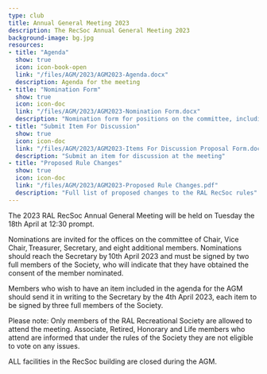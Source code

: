 ```yaml
---
type: club
title: Annual General Meeting 2023
description: The RecSoc Annual General Meeting 2023
background-image: bg.jpg
resources:
- title: "Agenda"
  show: true
  icon: icon-book-open
  link: "/files/AGM/2023/AGM2023-Agenda.docx"
  description: Agenda for the meeting
- title: "Nomination Form"
  show: true
  icon: icon-doc
  link: "/files/AGM/2023/AGM2023-Nomination Form.docx"
  description: "Nomination form for positions on the committee, including officers"
- title: "Submit Item For Discussion"
  show: true
  icon: icon-doc
  link: "/files/AGM/2023/AGM2023-Items For Discussion Proposal Form.docx"
  description: "Submit an item for discussion at the meeting"
- title: "Proposed Rule Changes"
  show: true
  icon: icon-doc
  link: "/files/AGM/2023/AGM2023-Proposed Rule Changes.pdf"
  description: "Full list of proposed changes to the RAL RecSoc rules"
---
```


The 2023 RAL RecSoc Annual General Meeting will be held on Tuesday the 18th April at 12:30 prompt.

Nominations are invited for the offices on the committee of Chair, Vice Chair, Treasurer, Secretary, and eight additional members.  Nominations should reach the Secretary by 10th April 2023 and must be signed by two full members of the Society, who will indicate that they have obtained the consent of the member nominated. 

Members who wish to have an item included in the agenda for the AGM should send it in writing to the Secretary by the 4th April 2023, each item to be signed by three full members of the Society. 

Please note: Only members of the RAL Recreational Society are allowed to attend the meeting. Associate, Retired, Honorary and Life members who attend are informed that under the rules of the Society they are not eligible to vote on any issues.  

ALL facilities in the RecSoc building are closed during the AGM.
